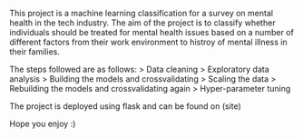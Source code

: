 This project is a machine learning classification for a survey on mental health in the tech industry.
The aim of the project is to classify whether individuals should be treated for mental health issues
based on a number of different factors from their work environment to histroy of mental illness in their
families.

The steps followed are as follows:
    > Data cleaning
    > Exploratory data analysis
    > Building the models and crossvalidating
    > Scaling the data
    > Rebuilding the models and crossvalidating again
    > Hyper-parameter tuning

The project is deployed using flask and can be found on (site)

Hope you enjoy :)